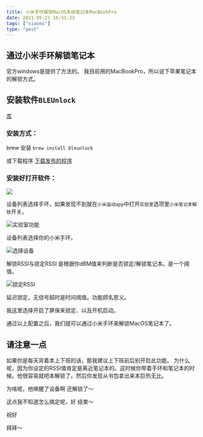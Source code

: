 ```yaml
---
title: 小米手环解锁MacOS系统笔记本MacBookPro
date: 2021-05-21 16:51:23
tags: ["xiaomi"]
type: "post"
---
```


## 通过小米手环解锁笔记本
官方windows是提供了方法的。
我目前用的MacBookPro，所以说下苹果笔记本的解锁方式。

## 安装软件`BLEUnlock`

[库](https://github.com/ts1/BLEUnlock)

### 安装方式：

brew 安装 `brew install bleunlock`

或下载程序 [下载发布的程序](https://github.com/ts1/BLEUnlock/releases)

### 安装好打开软件：

![](https://i.loli.net/2021/05/21/BAINRZxyTp3zV5Y.png)

设备列表选择手环，如果发现不到就在`小米运动app`中打开`实验室`选项里`小米笔记本解锁`开关。

![实验室功能](https://i.loli.net/2021/05/21/vtHLPFJ2jIfoAWR.jpg)

设备列表选择你的小米手环。

![选择设备](https://i.loli.net/2021/05/21/JjhRDlLHA4idP3O.png)

解锁RSSI与锁定RSSI 是根据你dBM值来判断是否锁定/解锁笔记本。是一个阈值。

![锁定RSSI](https://i.loli.net/2021/05/21/wJcOye9SYs7QLXM.png)

延迟锁定，无信号超时是时间阈值。功能顾名思义。

我这里选择开启了屏保来锁定、以及开机启动。

通过以上配置之后，我们就可以通过小米手环来解锁MacOS笔记本了。

## 请注意一点
如果你是每天背着本上下班的话，那我建议上下班前后别开启此功能。
为什么呢，因为你设定的RSSI值肯定是离近笔记本的。这时候你带着手环和笔记本的时候。他很容易就吧本解锁了。然后你发现从书包拿出来本巨热无比。

为啥呢，他唤醒了设备啊 还解锁了～

这点我不知道怎么搞定呢，好 结束～

祝好

拜拜～
